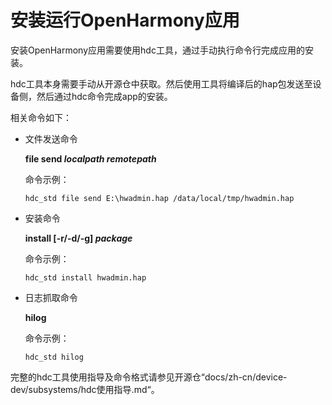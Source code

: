 # 安装运行OpenHarmony应用<a name="ZH-CN_TOPIC_0000001115941596"></a>

安装OpenHarmony应用需要使用hdc工具，通过手动执行命令行完成应用的安装。

hdc工具本身需要手动从开源仓中获取。然后使用工具将编译后的hap包发送至设备侧，然后通过hdc命令完成app的安装。

相关命令如下：

-   文件发送命令

    **file send  _localpath remotepath_**

    命令示例：

    ```
    hdc_std file send E:\hwadmin.hap /data/local/tmp/hwadmin.hap
    ```

-   安装命令

    **install \[-r/-d/-g\]  _package_**

    命令示例：

    ```
    hdc_std install hwadmin.hap
    ```

-   日志抓取命令

    **hilog**

    命令示例：

    ```
    hdc_std hilog
    ```


完整的hdc工具使用指导及命令格式请参见开源仓“docs/zh-cn/device-dev/subsystems/hdc使用指导.md“。

